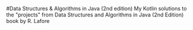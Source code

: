 #Data Structures & Algorithms in Java (2nd edition)
My Kotlin solutions to the "projects" from Data Structures and Algorithms in Java (2nd Edition) book by R. Lafore